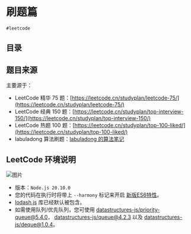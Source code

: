 
# 刷题篇


`#leetcode` 


## 目录
<!-- toc -->
 ## 题目来源 

主要源于：
- LeetCode 精华 75 题：[https://leetcode.cn/studyplan/leetcode-75/](https://leetcode.cn/studyplan/leetcode-75/)
- LeetCode 经典 150 题：[https://leetcode.cn/studyplan/top-interview-150/](https://leetcode.cn/studyplan/top-interview-150/)
- LeetCode 热题 100 题：[https://leetcode.cn/studyplan/top-100-liked/](https://leetcode.cn/studyplan/top-100-liked/)
- labuladong 算法刷题：[labuladong 的算法笔记](https://labuladong.online/algo/)

## LeetCode 环境说明

![图片](https://832-1310531898.cos.ap-beijing.myqcloud.com/999.%20Obsidian@832/files/20241120-1.png)


 - 版本：`Node.js 20.10.0`
- 您的代码在执行时将带上 `--harmony` 标记来开启 [新版ES6特性](http://node.green/)。
- [lodash.js](https://lodash.com/) 库已经默认被包含。
- 如需使用队列/优先队列，您可使用 [datastructures-js/priority-queue@5.4.0](https://github.com/datastructures-js/priority-queue/blob/v5/README.md)， [datastructures-js/queue@4.2.3](https://github.com/datastructures-js/queue/tree/v4.2.3) 以及 [datastructures-js/deque@1.0.4](https://github.com/datastructures-js/deque/tree/v1.0.4)。


